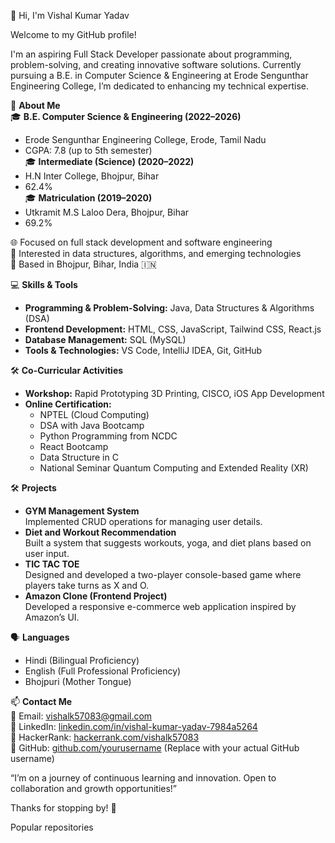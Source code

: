 👋 Hi, I'm Vishal Kumar Yadav

Welcome to my GitHub profile!

I'm an aspiring Full Stack Developer passionate about programming, problem-solving, and creating innovative software solutions. Currently pursuing a B.E. in Computer Science & Engineering at Erode Sengunthar Engineering College, I’m dedicated to enhancing my technical expertise.

🌱 **About Me**  
🎓 **B.E. Computer Science & Engineering (2022–2026)**  
   - Erode Sengunthar Engineering College, Erode, Tamil Nadu  
   - CGPA: 7.8 (up to 5th semester)  
🎓 **Intermediate (Science) (2020–2022)**  
   - H.N Inter College, Bhojpur, Bihar  
   - 62.4%  
🎓 **Matriculation (2019–2020)**  
   - Utkramit M.S Laloo Dera, Bhojpur, Bihar  
   - 69.2%  

🌐 Focused on full stack development and software engineering  
🧠 Interested in data structures, algorithms, and emerging technologies  
📍 Based in Bhojpur, Bihar, India 🇮🇳  

💻 **Skills & Tools**  
- **Programming & Problem-Solving:** Java, Data Structures & Algorithms (DSA)  
- **Frontend Development:** HTML, CSS, JavaScript, Tailwind CSS, React.js  
- **Database Management:** SQL (MySQL)  
- **Tools & Technologies:** VS Code, IntelliJ IDEA, Git, GitHub  

🛠️ **Co-Curricular Activities**  
- **Workshop:** Rapid Prototyping 3D Printing, CISCO, iOS App Development  
- **Online Certification:**  
  - NPTEL (Cloud Computing)  
  - DSA with Java Bootcamp  
  - Python Programming from NCDC  
  - React Bootcamp  
  - Data Structure in C  
  - National Seminar Quantum Computing and Extended Reality (XR)  

🛠️ **Projects**  
- **GYM Management System**  
  Implemented CRUD operations for managing user details.  
- **Diet and Workout Recommendation**  
  Built a system that suggests workouts, yoga, and diet plans based on user input.  
- **TIC TAC TOE**  
  Designed and developed a two-player console-based game where players take turns as X and O.  
- **Amazon Clone (Frontend Project)**  
  Developed a responsive e-commerce web application inspired by Amazon’s UI.  

🗣️ **Languages**  
- Hindi (Bilingual Proficiency)  
- English (Full Professional Proficiency)  
- Bhojpuri (Mother Tongue)  

📫 **Contact Me**  
📧 Email: vishalk57083@gmail.com  
🔗 LinkedIn: [linkedin.com/in/vishal-kumar-yadav-7984a5264](https://www.linkedin.com/in/vishal-kumar-yadav-7984a5264)  
🔗 HackerRank: [hackerrank.com/vishalk57083](https://www.hackerrank.com/vishalk57083)  
🔗 GitHub: [github.com/yourusername](https://github.com/yourusername) (Replace with your actual GitHub username)  

“I’m on a journey of continuous learning and innovation. Open to collaboration and growth opportunities!”

Thanks for stopping by! 🚀  

Popular repositories
